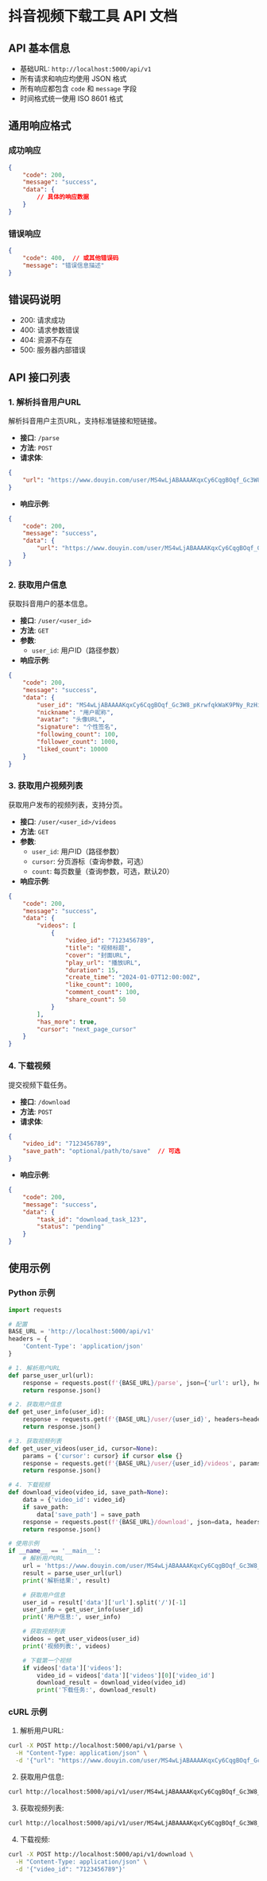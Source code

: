 # 抖音视频下载工具 API 文档

## API 基本信息

- 基础URL: `http://localhost:5000/api/v1`
- 所有请求和响应均使用 JSON 格式
- 所有响应都包含 `code` 和 `message` 字段
- 时间格式统一使用 ISO 8601 格式

## 通用响应格式

### 成功响应
```json
{
    "code": 200,
    "message": "success",
    "data": {
        // 具体的响应数据
    }
}
```

### 错误响应
```json
{
    "code": 400,  // 或其他错误码
    "message": "错误信息描述"
}
```

## 错误码说明

- 200: 请求成功
- 400: 请求参数错误
- 404: 资源不存在
- 500: 服务器内部错误

## API 接口列表

### 1. 解析抖音用户URL

解析抖音用户主页URL，支持标准链接和短链接。

- **接口**: `/parse`
- **方法**: `POST`
- **请求体**:
```json
{
    "url": "https://www.douyin.com/user/MS4wLjABAAAAKqxCy6CqgBOqf_Gc3W8_pKrwfqkWaK9PNy_RzHiXpKI"
}
```
- **响应示例**:
```json
{
    "code": 200,
    "message": "success",
    "data": {
        "url": "https://www.douyin.com/user/MS4wLjABAAAAKqxCy6CqgBOqf_Gc3W8_pKrwfqkWaK9PNy_RzHiXpKI"
    }
}
```

### 2. 获取用户信息

获取抖音用户的基本信息。

- **接口**: `/user/<user_id>`
- **方法**: `GET`
- **参数**: 
  - `user_id`: 用户ID（路径参数）
- **响应示例**:
```json
{
    "code": 200,
    "message": "success",
    "data": {
        "user_id": "MS4wLjABAAAAKqxCy6CqgBOqf_Gc3W8_pKrwfqkWaK9PNy_RzHiXpKI",
        "nickname": "用户昵称",
        "avatar": "头像URL",
        "signature": "个性签名",
        "following_count": 100,
        "follower_count": 1000,
        "liked_count": 10000
    }
}
```

### 3. 获取用户视频列表

获取用户发布的视频列表，支持分页。

- **接口**: `/user/<user_id>/videos`
- **方法**: `GET`
- **参数**: 
  - `user_id`: 用户ID（路径参数）
  - `cursor`: 分页游标（查询参数，可选）
  - `count`: 每页数量（查询参数，可选，默认20）
- **响应示例**:
```json
{
    "code": 200,
    "message": "success",
    "data": {
        "videos": [
            {
                "video_id": "7123456789",
                "title": "视频标题",
                "cover": "封面URL",
                "play_url": "播放URL",
                "duration": 15,
                "create_time": "2024-01-07T12:00:00Z",
                "like_count": 1000,
                "comment_count": 100,
                "share_count": 50
            }
        ],
        "has_more": true,
        "cursor": "next_page_cursor"
    }
}
```

### 4. 下载视频

提交视频下载任务。

- **接口**: `/download`
- **方法**: `POST`
- **请求体**:
```json
{
    "video_id": "7123456789",
    "save_path": "optional/path/to/save"  // 可选
}
```
- **响应示例**:
```json
{
    "code": 200,
    "message": "success",
    "data": {
        "task_id": "download_task_123",
        "status": "pending"
    }
}
```

## 使用示例

### Python 示例

```python
import requests

# 配置
BASE_URL = 'http://localhost:5000/api/v1'
headers = {
    'Content-Type': 'application/json'
}

# 1. 解析用户URL
def parse_user_url(url):
    response = requests.post(f'{BASE_URL}/parse', json={'url': url}, headers=headers)
    return response.json()

# 2. 获取用户信息
def get_user_info(user_id):
    response = requests.get(f'{BASE_URL}/user/{user_id}', headers=headers)
    return response.json()

# 3. 获取视频列表
def get_user_videos(user_id, cursor=None):
    params = {'cursor': cursor} if cursor else {}
    response = requests.get(f'{BASE_URL}/user/{user_id}/videos', params=params, headers=headers)
    return response.json()

# 4. 下载视频
def download_video(video_id, save_path=None):
    data = {'video_id': video_id}
    if save_path:
        data['save_path'] = save_path
    response = requests.post(f'{BASE_URL}/download', json=data, headers=headers)
    return response.json()

# 使用示例
if __name__ == '__main__':
    # 解析用户URL
    url = 'https://www.douyin.com/user/MS4wLjABAAAAKqxCy6CqgBOqf_Gc3W8_pKrwfqkWaK9PNy_RzHiXpKI'
    result = parse_user_url(url)
    print('解析结果:', result)

    # 获取用户信息
    user_id = result['data']['url'].split('/')[-1]
    user_info = get_user_info(user_id)
    print('用户信息:', user_info)

    # 获取视频列表
    videos = get_user_videos(user_id)
    print('视频列表:', videos)

    # 下载第一个视频
    if videos['data']['videos']:
        video_id = videos['data']['videos'][0]['video_id']
        download_result = download_video(video_id)
        print('下载任务:', download_result)
```

### cURL 示例

1. 解析用户URL:
```bash
curl -X POST http://localhost:5000/api/v1/parse \
  -H "Content-Type: application/json" \
  -d '{"url": "https://www.douyin.com/user/MS4wLjABAAAAKqxCy6CqgBOqf_Gc3W8_pKrwfqkWaK9PNy_RzHiXpKI"}'
```

2. 获取用户信息:
```bash
curl http://localhost:5000/api/v1/user/MS4wLjABAAAAKqxCy6CqgBOqf_Gc3W8_pKrwfqkWaK9PNy_RzHiXpKI
```

3. 获取视频列表:
```bash
curl http://localhost:5000/api/v1/user/MS4wLjABAAAAKqxCy6CqgBOqf_Gc3W8_pKrwfqkWaK9PNy_RzHiXpKI/videos
```

4. 下载视频:
```bash
curl -X POST http://localhost:5000/api/v1/download \
  -H "Content-Type: application/json" \
  -d '{"video_id": "7123456789"}'
``` 